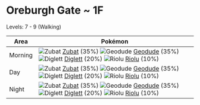 # Oreburgh Gate ~ 1F
Levels: 7 - 9 (Walking)

Area       | Pokémon
---        | ---
Morning    | ![][041]  [Zubat] (35%) ![][074]  [Geodude] (35%) ![][050]  [Diglett] (20%)  ![][447]  [Riolu] (10%)
Day        | ![][041]  [Zubat] (35%) ![][074]  [Geodude] (35%) ![][050]  [Diglett] (20%)  ![][447]  [Riolu] (10%)
Night      | ![][041]  [Zubat] (35%) ![][074]  [Geodude] (35%) ![][050]  [Diglett] (20%)  ![][447]  [Riolu] (10%)


[041]: https://raw.githubusercontent.com/PokeAPI/sprites/master/sprites/pokemon/41.png "Zubat"
[050]: https://raw.githubusercontent.com/PokeAPI/sprites/master/sprites/pokemon/50.png "Diglett"
[074]: https://raw.githubusercontent.com/PokeAPI/sprites/master/sprites/pokemon/74.png "Geodude"
[447]: https://raw.githubusercontent.com/PokeAPI/sprites/master/sprites/pokemon/447.png "Riolu"
[Zubat]: /pokemon_changes/041.md
[Diglett]: /pokemon_changes/050.md
[Geodude]: /pokemon_changes/074.md
[Riolu]: /pokemon_changes/447.md
